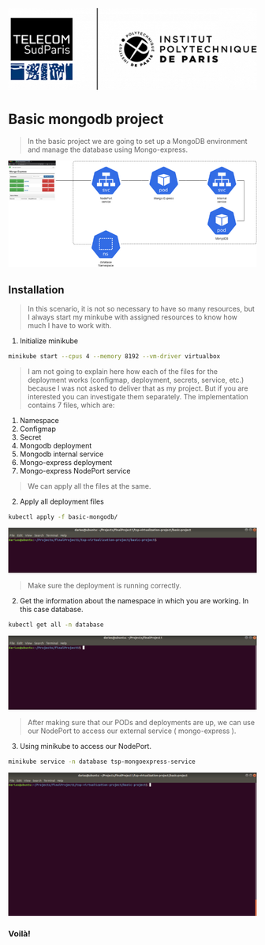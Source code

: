 <p align="center">
<img src=assets/tsp-ipparis.png>
</p>

# Basic mongodb project
> In the basic project we are going to set up a MongoDB environment and manage the database using Mongo-express.

<p align="center">
<img src=assets/basic-project-diagram1.png>
</p>

## Installation
> In this scenario, it is not so necessary to have so many resources, but I always start my minkube with assigned resources to know how much I have to work with.

1. Initialize minikube
```bash
minikube start --cpus 4 --memory 8192 --vm-driver virtualbox
```

> I am not going to explain here how each of the files for the deployment works (configmap, deployment, secrets, service, etc.) because I was not asked to deliver that as my project. But if you are interested you can investigate them separately. The implementation contains 7 files, which are:

1. Namespace
2. Configmap
3. Secret
4. Mongodb deployment
5. Mongodb internal service
6. Mongo-express deployment
7. Mongo-express NodePort service

> We can apply all the files at the same.

2. Apply all deployment files
```bash
kubectl apply -f basic-mongodb/
```

![](assets/kubectl-apply.gif)

> Make sure the deployment is running correctly.

2. Get the information about the namespace in which you are working. In this case database.

```bash
kubectl get all -n database
```

![](assets/kubectl-getall.gif)

> After making sure that our PODs and deployments are up, we can use our NodePort to access our external service ( mongo-express ).

3. Using minikube to access our NodePort.

```bash
minikube service -n database tsp-mongoexpress-service
```
![](assets/minikube-service.gif)

### Voilà!